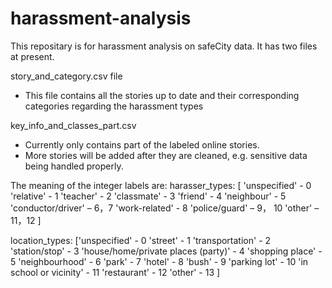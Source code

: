 # harassment-analysis
This repositary is for harassment analysis on safeCity data. It has two files at present.

story_and_category.csv file
-	This file contains all the stories up to date and their corresponding categories regarding the harassment types

key_info_and_classes_part.csv
-	Currently only contains part of the labeled online stories. 
-	More stories will be added after they are cleaned, e.g. sensitive data being handled properly.

The meaning of the integer labels are:
harasser_types:
[
'unspecified' - 0
'relative' - 1
'teacher' - 2
'classmate' - 3 
'friend' - 4
'neighbour' - 5 
'conductor/driver' – 6，7 
'work-related' - 8
'police/guard' – 9， 10
'other' – 11，12
]


location_types:
 ['unspecified' -  0
'street' -  1
'transportation' - 2 
'station/stop' -  3
'house/home/private places (party)' -  4
'shopping place' -  5
'neighbourhood' -  6
'park' -  7
'hotel' -  8
'bush' -  9
'parking lot' -  10
'in school or vicinity' - 11 
'restaurant' - 12
'other' - 13
]


